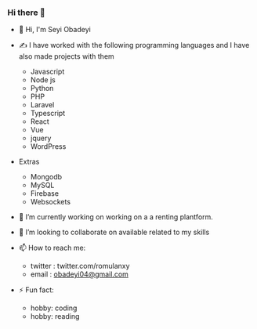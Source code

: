 ### Hi there 👋

- 👋 Hi, I'm Seyi Obadeyi
- ✍ I have worked with the following programming languages and I have also made projects with them
  * Javascript
  * Node js
  * Python
  * PHP
  * Laravel
  * Typescript
  * React
  * Vue
  * jquery
  * WordPress
  
- Extras
  * Mongodb
  * MySQL
  * Firebase
  * Websockets

- 🔭 I’m currently working on working on a a renting plantform.
- 👯 I’m looking to collaborate on available related to my skills
- 📫 How to reach me: 
  * twitter : twitter.com/romulanxy
  * email : obadeyi04@gmail.com
- ⚡ Fun fact: 
  * hobby: coding
  * hobby: reading
